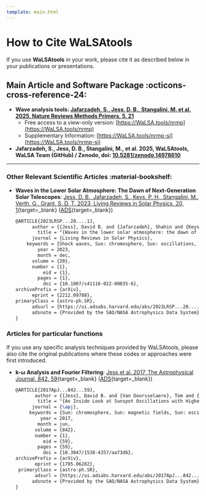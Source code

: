 ```yaml
---
template: main.html
---
```


# How to Cite WaLSAtools

If you use **WaLSAtools** in your work, please cite it as described below in your publications or presentations.

## Main Article and Software Package :octicons-cross-reference-24:

- **Wave analysis tools: [Jafarzadeh, S., Jess, D. B., Stangalini, M. et al. 2025, Nature Reviews Methods Primers, 5, 21](https://www.nature.com/articles/s43586-025-00392-0)**         
  - Free access to a view-only version: [https://WaLSA.tools/nrmp](https://WaLSA.tools/nrmp)        
  - Supplementary Information: [https://WaLSA.tools/nrmp-si](https://WaLSA.tools/nrmp-si)     
- **Jafarzadeh, S., Jess, D. B., Stangalini, M., et al. 2025, WaLSAtools, WaLSA Team (GitHub) / Zenodo, doi: [10.5281/zenodo.14978610](https://doi.org/10.5281/zenodo.14978610)**

---

### Other Relevant Scientific Articles :material-bookshelf:

- **Waves in the Lower Solar Atmosphere: The Dawn of Next-Generation Solar Telescopes**: [Jess, D. B., Jafarzadeh, S., Keys, P. H., Stangalini, M., Verth, G., Grant, S. D. T. 2023, Living Reviews in Solar Physics, 20, 1][5]{target=_blank} ([ADS][6]{target=_blank})
  ```latex
  @ARTICLE{2023LRSP...20....1J,
        author = {{Jess}, David B. and {Jafarzadeh}, Shahin and {Keys}, Peter H. and {Stangalini}, Marco and {Verth}, Gary and {Grant}, Samuel D.~T.},
          title = "{Waves in the lower solar atmosphere: the dawn of next-generation solar telescopes}",
        journal = {Living Reviews in Solar Physics},
      keywords = {Shock waves, Sun: chromosphere, Sun: oscillations, Sun: photosphere, Telescopes, Astrophysics - Solar and Stellar Astrophysics},
          year = 2023,
          month = dec,
        volume = {20},
        number = {1},
            eid = {1},
          pages = {1},
            doi = {10.1007/s41116-022-00035-6},
  archivePrefix = {arXiv},
        eprint = {2212.09788},
  primaryClass = {astro-ph.SR},
        adsurl = {https://ui.adsabs.harvard.edu/abs/2023LRSP...20....1J},
        adsnote = {Provided by the SAO/NASA Astrophysics Data System}
  }
  ```

### Articles for particular functions

If you use any specific analysis techniques provided by WaLSAtools, please also cite the original publications where these codes or approaches were first introduced.

- **k-&#969; Analysis and Fourier Filtering**: [Jess et al. 2017, The Astrophysical Journal, 842, 59][1]{target=_blank} ([ADS][2]{target=_blank})
  ```latex
  @ARTICLE{2017ApJ...842...59J,
         author = {{Jess}, David B. and {Van Doorsselaere}, Tom and {Verth}, Gary and {Fedun}, Viktor and {Krishna Prasad}, S. and {Erd{\'e}lyi}, Robert and {Keys}, Peter H. and {Grant}, Samuel D.~T. and {Uitenbroek}, Han and {Christian}, Damian J.},
          title = "{An Inside Look at Sunspot Oscillations with Higher Azimuthal Wavenumbers}",
        journal = {\apj},
       keywords = {Sun: chromosphere, Sun: magnetic fields, Sun: oscillations, Sun: photosphere, sunspots, Astrophysics - Solar and Stellar Astrophysics},
           year = 2017,
          month = jun,
         volume = {842},
         number = {1},
            eid = {59},
          pages = {59},
            doi = {10.3847/1538-4357/aa73d6},
  archivePrefix = {arXiv},
         eprint = {1705.06282},
   primaryClass = {astro-ph.SR},
         adsurl = {https://ui.adsabs.harvard.edu/abs/2017ApJ...842...59J},
        adsnote = {Provided by the SAO/NASA Astrophysics Data System}
  }
  ```

  [1]: https://iopscience.iop.org/article/10.3847/1538-4357/aa73d6/pdf
  [2]: http://adsabs.harvard.edu/abs/2017ApJ...842...59J
  [3]: https://www.aanda.org/articles/aa/pdf/2021/05/aa40429-21.pdf
  [4]: https://ui.adsabs.harvard.edu/abs/2021A%26A...649A.169S/abstract
  [5]: https://WaLSA.team/LRSP
  [6]: https://ui.adsabs.harvard.edu/abs/2023LRSP...20....1J/abstract

<br>
